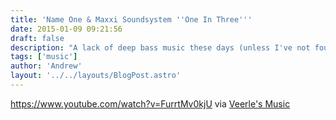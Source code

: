 ```yaml
---
title: 'Name One & Maxxi Soundsystem ''One In Three'''
date: 2015-01-09 09:21:56
draft: false
description: "A lack of deep bass music these days (unless I've not found the good stuff) I found this on Veerle's Music."
tags: ['music']
author: 'Andrew'
layout: '../../layouts/BlogPost.astro'
---
```


https://www.youtube.com/watch?v=FurrtMv0kjU via [Veerle's Music](http://veerlepieters.tumblr.com/)
